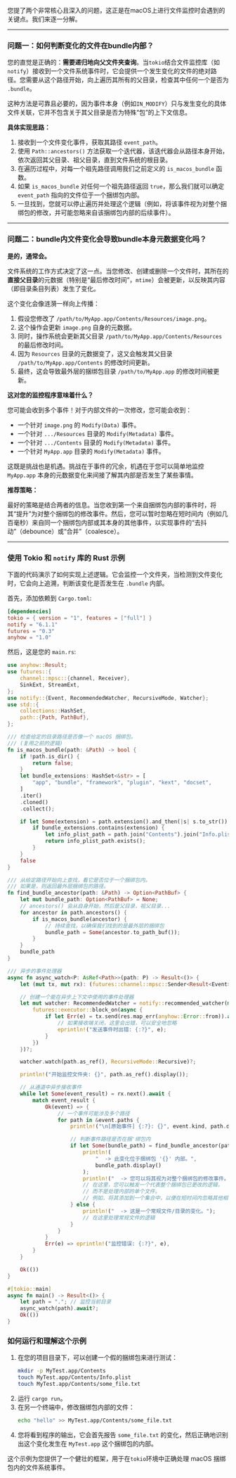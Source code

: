 您提了两个非常核心且深入的问题，这正是在macOS上进行文件监控时会遇到的关键点。我们来逐一分解。

---

### 问题一：如何判断变化的文件在bundle内部？

您的直觉是正确的：**需要递归地向父文件夹查询**。当`tokio`结合文件监控库（如 `notify`）接收到一个文件系统事件时，它会提供一个发生变化的文件的绝对路径。您需要从这个路径开始，向上遍历其所有的父目录，检查其中任何一个是否为 `.bundle`。

这种方法是可靠且必要的，因为事件本身（例如`IN_MODIFY`）只与发生变化的具体文件关联，它并不包含关于其父目录是否为特殊“包”的上下文信息。

**具体实现思路：**

1.  接收到一个文件变化事件，获取其路径 `event_path`。
2.  使用 `Path::ancestors()` 方法获取一个迭代器，该迭代器会从路径本身开始，依次返回其父目录、祖父目录，直到文件系统的根目录。
3.  在遍历过程中，对每一个祖先路径调用我们之前定义的 `is_macos_bundle` 函数。
4.  如果 `is_macos_bundle` 对任何一个祖先路径返回 `true`，那么我们就可以确定 `event_path` 指向的文件位于一个捆绑包内部。
5.  一旦找到，您就可以停止遍历并处理这个逻辑（例如，将该事件视为对整个捆绑包的修改，并可能忽略来自该捆绑包内部的后续事件）。

---

### 问题二：bundle内文件变化会导致bundle本身元数据变化吗？

**是的，通常会。**

文件系统的工作方式决定了这一点。当您修改、创建或删除一个文件时，其所在的**直接父目录**的元数据（特别是“最后修改时间”，`mtime`）会被更新，以反映其内容（即目录条目列表）发生了变化。

这个变化会像涟漪一样向上传播：

1.  假设您修改了 `/path/to/MyApp.app/Contents/Resources/image.png`。
2.  这个操作会更新 `image.png` 自身的元数据。
3.  同时，操作系统会更新其父目录 `/path/to/MyApp.app/Contents/Resources` 的最后修改时间。
4.  因为 `Resources` 目录的元数据变了，这又会触发其父目录 `/path/to/MyApp.app/Contents` 的修改时间更新。
5.  最终，这会导致最外层的捆绑包目录 `/path/to/MyApp.app` 的修改时间被更新。

**这对您的监控程序意味着什么？**

您可能会收到多个事件！对于内部文件的一次修改，您可能会收到：
*   一个针对 `image.png` 的 `Modify(Data)` 事件。
*   一个针对 `.../Resources` 目录的 `Modify(Metadata)` 事件。
*   一个针对 `.../Contents` 目录的 `Modify(Metadata)` 事件。
*   一个针对 `MyApp.app` 目录的 `Modify(Metadata)` 事件。

这既是挑战也是机遇。挑战在于事件的冗余，机遇在于您可以简单地监控 `MyApp.app` 本身的元数据变化来间接了解其内部是否发生了某些事情。

**推荐策略：**

最好的策略是结合两者的信息。当您收到第一个来自捆绑包内部的事件时，将其“提升”为对整个捆绑包的修改事件。然后，您可以暂时忽略在短时间内（例如几百毫秒）来自同一个捆绑包内部或其本身的其他事件，以实现事件的“去抖动”（debounce）或“合并”（coalesce）。

---

### 使用 Tokio 和 `notify` 库的 Rust 示例

下面的代码演示了如何实现上述逻辑。它会监控一个文件夹，当检测到文件变化时，它会向上追溯，判断该变化是否发生在 `.bundle` 内部。

首先，添加依赖到 `Cargo.toml`:
```toml
[dependencies]
tokio = { version = "1", features = ["full"] }
notify = "6.1.1"
futures = "0.3"
anyhow = "1.0"
```

然后，这是您的 `main.rs`:

```rust
use anyhow::Result;
use futures::{
    channel::mpsc::{channel, Receiver},
    SinkExt, StreamExt,
};
use notify::{Event, RecommendedWatcher, RecursiveMode, Watcher};
use std::{
    collections::HashSet,
    path::{Path, PathBuf},
};

/// 检查给定的目录路径是否像一个 macOS 捆绑包。
/// (复用之前的逻辑)
fn is_macos_bundle(path: &Path) -> bool {
    if !path.is_dir() {
        return false;
    }
    let bundle_extensions: HashSet<&str> = [
        "app", "bundle", "framework", "plugin", "kext", "docset",
    ]
    .iter()
    .cloned()
    .collect();

    if let Some(extension) = path.extension().and_then(|s| s.to_str()) {
        if bundle_extensions.contains(extension) {
            let info_plist_path = path.join("Contents").join("Info.plist");
            return info_plist_path.exists();
        }
    }
    false
}

/// 从给定路径开始向上查找，看它是否位于一个捆绑包内。
/// 如果是，则返回最外层捆绑包的路径。
fn find_bundle_ancestor(path: &Path) -> Option<PathBuf> {
    let mut bundle_path: Option<PathBuf> = None;
    // ancestors() 会从自身开始，然后是父目录，祖父目录...
    for ancestor in path.ancestors() {
        if is_macos_bundle(ancestor) {
            // 持续查找，以确保我们找到的是最外层的捆绑包
            bundle_path = Some(ancestor.to_path_buf());
        }
    }
    bundle_path
}

/// 异步的事件处理器
async fn async_watch<P: AsRef<Path>>(path: P) -> Result<()> {
    let (mut tx, mut rx): (futures::channel::mpsc::Sender<Result<Event>>, Receiver<Result<Event>>) = channel(1);

    // 创建一个能在异步上下文中使用的事件处理器
    let mut watcher: RecommendedWatcher = notify::recommended_watcher(move |res| {
        futures::executor::block_on(async {
            if let Err(e) = tx.send(res.map_err(anyhow::Error::from)).await {
                // 如果接收端关闭，这里会出错，可以安全地忽略
                eprintln!("发送事件时出错: {:?}", e);
            }
        })
    })?;

    watcher.watch(path.as_ref(), RecursiveMode::Recursive)?;

    println!("开始监控文件夹: {}", path.as_ref().display());

    // 从通道中异步接收事件
    while let Some(event_result) = rx.next().await {
        match event_result {
            Ok(event) => {
                // 一个事件可能涉及多个路径
                for path in &event.paths {
                    println!("\n[原始事件] {:?}: {}", event.kind, path.display());

                    // 判断事件路径是否在捆'绑包内
                    if let Some(bundle_path) = find_bundle_ancestor(path) {
                        println!(
                            "  -> 此变化位于捆绑包 '{}' 内部。",
                            bundle_path.display()
                        );
                        println!("  -> 您可以将其视为对整个捆绑包的修改事件。");
                        // 在这里，您可以触发一个代表整个捆绑包已更改的逻辑，
                        // 而不是处理内部的单个文件。
                        // 例如，将其添加到一个集合中，以便在短时间内忽略其他相关事件。
                    } else {
                        println!("  -> 这是一个常规文件/目录的变化。");
                        // 在这里处理常规文件的逻辑
                    }
                }
            }
            Err(e) => eprintln!("监控错误: {:?}", e),
        }
    }

    Ok(())
}

#[tokio::main]
async fn main() -> Result<()> {
    let path = "."; // 监控当前目录
    async_watch(path).await?;
    Ok(())
}
```

### 如何运行和理解这个示例

1.  在您的项目目录下，可以创建一个假的捆绑包来进行测试：
    ```bash
    mkdir -p MyTest.app/Contents
    touch MyTest.app/Contents/Info.plist
    touch MyTest.app/Contents/some_file.txt
    ```
2.  运行 `cargo run`。
3.  在另一个终端中，修改捆绑包内部的文件：
    ```bash
    echo "hello" >> MyTest.app/Contents/some_file.txt
    ```
4.  您将看到程序的输出，它会首先报告 `some_file.txt` 的变化，然后正确地识别出这个变化发生在 `MyTest.app` 这个捆绑包的内部。

这个示例为您提供了一个健壮的框架，用于在`tokio`环境中正确处理 macOS 捆绑包内的文件系统事件。